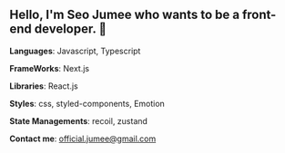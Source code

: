 ## Hello, I'm Seo Jumee who wants to be a front-end developer. 🥰

**Languages**: Javascript, Typescript

**FrameWorks**: Next.js

**Libraries**: React.js

**Styles**: css, styled-components, Emotion

**State Managements**: recoil, zustand

**Contact me**: official.jumee@gmail.com
